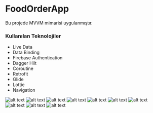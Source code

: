 # FoodOrderApp

 Bu projede MVVM mimarisi uygulanmıştır.
 
 ### Kullanılan Teknolojiler
 
- Live Data
- Data Binding
- Firebase Authentication
- Dagger Hilt
- Coroutine
- Retrofit
- Glide
- Lottie
- Navigation

![alt text](images/1.PNG) ![alt text](images/2.PNG)
![alt text](images/3.PNG) ![alt text](images/5.PNG)
![alt text](images/6.PNG) ![alt text](images/8.PNG) 
![alt text](images/9.PNG) ![alt text](images/10.PNG) 
![alt text](images/11.PNG) ![alt text](images/13.PNG) 

